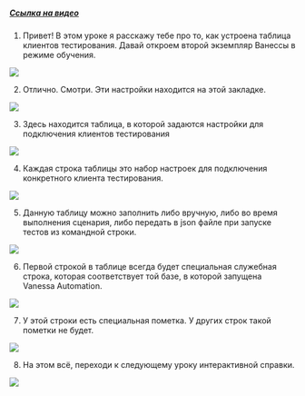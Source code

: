﻿##### [Ссылка на видео](https://youtu.be/usXLvg2px2M)

001. Привет! В этом уроке я расскажу тебе про то, как устроена таблица клиентов тестирования. Давай откроем второй экземпляр Ванессы в режиме обучения.

![](https://vanessa-files.do.bit-erp.ru/Doc/1.2.040.1/MD/Глава02/images/000_КакУстроенаТаблицаКлиентовТестированияВводная.png)

002. Отлично. Смотри. Эти настройки находится на этой закладке.

![](https://vanessa-files.do.bit-erp.ru/Doc/1.2.040.1/MD/Глава02/images/004_КакУстроенаТаблицаКлиентовТестированияВводная.png)

003. Здесь находится таблица, в которой задаются настройки для подключения клиентов тестирования

![](https://vanessa-files.do.bit-erp.ru/Doc/1.2.040.1/MD/Глава02/images/011_КакУстроенаТаблицаКлиентовТестированияВводная.png)

004. Каждая строка таблицы это набор настроек для подключения конкретного клиента тестирования.

![](https://vanessa-files.do.bit-erp.ru/Doc/1.2.040.1/MD/Глава02/images/013_КакУстроенаТаблицаКлиентовТестированияВводная.png)

005. Данную таблицу можно заполнить либо вручную, либо во время выполнения сценария, либо передать в json файле при запуске тестов из командной строки.

![](https://vanessa-files.do.bit-erp.ru/Doc/1.2.040.1/MD/Глава02/images/014_КакУстроенаТаблицаКлиентовТестированияВводная.png)

006. Первой строкой в таблице всегда будет специальная служебная строка, которая соответствует той базе, в которой запущена Vanessa Automation.

![](https://vanessa-files.do.bit-erp.ru/Doc/1.2.040.1/MD/Глава02/images/015_КакУстроенаТаблицаКлиентовТестированияВводная.png)

007. У этой строки есть специальная пометка. У других строк такой пометки не будет.

![](https://vanessa-files.do.bit-erp.ru/Doc/1.2.040.1/MD/Глава02/images/018_КакУстроенаТаблицаКлиентовТестированияВводная.png)

008. На этом всё, переходи к следующему уроку интерактивной справки.

![](https://vanessa-files.do.bit-erp.ru/Doc/1.2.040.1/MD/Глава02/images/021_КакУстроенаТаблицаКлиентовТестированияВводная.png)
